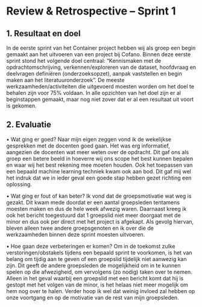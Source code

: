 # Review & Retrospective – Sprint 1 

## 1.	Resultaat en doel

In de eerste sprint van het Container project hebben wij als groep een begin gemaakt aan het uitvoeren van een project bij Cofano. Binnen deze eerste sprint stond het volgende doel centraal: “Kennismaken met de opdrachtomschrijving, verkennen/exploreren van de dataset, hoofdvraag en deelvragen definiëren (onderzoeksopzet), aanpak vaststellen en begin maken aan het literatuuronderzoek”. De meeste werkzaamheden/activiteiten die uitgevoerd moesten worden om het doel te behalen zijn voor 75% voldaan. In alle opzichten van het doel zijn er al beginstappen gemaakt, maar nog niet zover dat er al een resultaat uit voort is gekomen.

## 2.	Evaluatie

•	Wat ging er goed?
Naar mijn eigen zeggen vond ik de wekelijkse gesprekken met de docenten goed gaan. Het was erg informatief, aangezien de docenten wat meer weten over de opdracht. Dit gaf ons als groep een betere beeld in hoeverre wij ons scope het best kunnen bepalen en waar wij het best rekening mee moeten houden. Ook het toepassen van een bepaald machine learning techniek kwam ook aan bod. Dit gaf mij wel het indruk dat we in ieder geval een goede stap hebben gezet richting een oplossing.

•	Wat ging er fout of kan beter?
Ik vond dat de groepsmotivatie wat weg is gezakt. Dit kwam mede doordat er een aantal groepsleden tentamens moesten maken en dus de hele week afwezig waren. Daarnaast kreeg ik ook het bericht toegestuurd dat 1 groepslid niet meer doorgaat met de minor en dus ook per direct met het project is afgekapt. Als gevolg hiervan, bleven alleen twee andere groepsgenoten en ik over die de werkzaamheden binnen deze sprint moesten uitvoeren.

•	Hoe gaan deze verbeteringen er komen?
Om in de toekomst zulke verstoringen/obstakels tijdens een bepaald sprint te voorkomen, is het van belang om tijdig aan te geven of een groepslid tijdelijk niet aanwezig kan zijn. Dit geeft de andere groepsleden de mogelijkheid om in te kunnen spelen op die afwezigheid, om vervolgens (zo nodig) taken over te nemen. Alleen in het geval waarbij een groepslid met een bericht komt dat hij is gestopt met het volgen van de minor, is het helaas niet meer mogelijk om hem nog over te halen. Verder hoop ik wel dat weinig invloed zal hebben op onze voortgang en op de motivatie van de rest van mijn groepsleden. 
